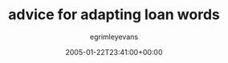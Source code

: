 ---
title: 'advice for adapting loan words'
posts: 4
hash: 't340'
author: 'egrimleyevans'
date: 2005-01-22T23:41:00+00:00
sources:
  - http://forums.tokipona.org/viewtopic.php%3Ft=340.html
---